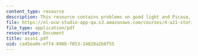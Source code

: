 ```yaml
---
content_type: resource
description: This resource contains problems on good light and Picasa.
file: https://ol-ocw-studio-app-qa.s3.amazonaws.com/courses/4-a21-stories-without-words-photographing-the-first-year-fall-2006/ca45ea0eeff4898bf05314820a2b6f55_assn1.pdf
file_type: application/pdf
resourcetype: Document
title: assn1.pdf
uid: ca45ea0e-eff4-898b-f053-14820a2b6f55
---
```

